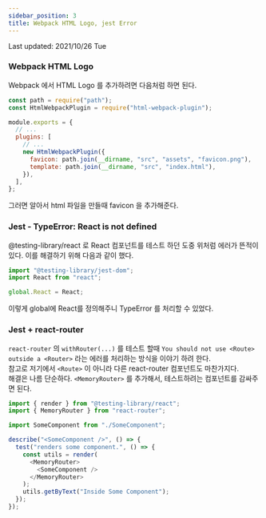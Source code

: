 ```yaml
---
sidebar_position: 3
title: Webpack HTML Logo, jest Error
---
```


Last updated: 2021/10/26 Tue

### Webpack HTML Logo

Webpack 에서 HTML Logo 를 추가하려면 다음처럼 하면 된다.

```js title='webpack.config.js'
const path = require("path");
const HtmlWebpackPlugin = require("html-webpack-plugin");

module.exports = {
  // ...
  plugins: [
    // ...
    new HtmlWebpackPlugin({
      favicon: path.join(__dirname, "src", "assets", "favicon.png"),
      template: path.join(__dirname, "src", "index.html"),
    }),
  ],
};
```

그러면 알아서 html 파일을 만들때 favicon 을 추가해준다.

### Jest - TypeError: React is not defined

@testing-library/react 로 React 컴포넌트를 테스트 하던 도중 위처럼 에러가 뜬적이 있다. 이를 해결하기 위해 다음과 같이 했다.

```ts title='jest-setup.ts'
import "@testing-library/jest-dom";
import React from "react";

global.React = React;
```

이렇게 global에 React를 정의해주니 TypeError 를 처리할 수 있었다.

### Jest + react-router

`react-router` 의 `withRouter(...)` 를 테스트 할때 `You should not use <Route> outside a <Router>` 라는 에러를 처리하는 방식을 이야기 하려 한다.  
참고로 저기에서 `<Route>` 이 아니라 다른 react-router 컴포넌트도 마찬가지다.  
해결은 나름 단순하다. `<MemoryRouter>` 를 추가해서, 테스트하려는 컴포넌트를 감싸주면 된다.

```js title='SomeComponent.test.ts"
import { render } from "@testing-library/react";
import { MemoryRouter } from "react-router";

import SomeComponent from "./SomeComponent";

describe("<SomeComponent />", () => {
  test("renders some component.", () => {
    const utils = render(
      <MemoryRouter>
        <SomeComponent />
      </MemoryRouter>
    );
    utils.getByText("Inside Some Component");
  });
});
```
